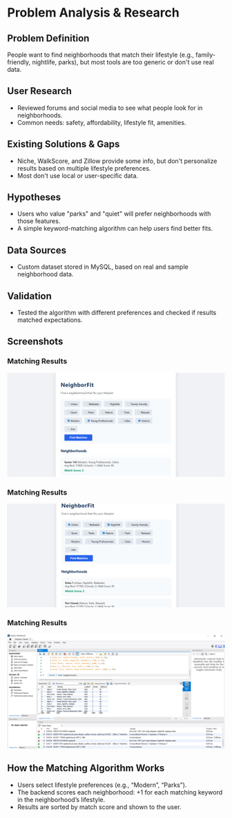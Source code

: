 # Problem Analysis & Research

## Problem Definition
People want to find neighborhoods that match their lifestyle (e.g., family-friendly, nightlife, parks), but most tools are too generic or don't use real data.

## User Research
- Reviewed forums and social media to see what people look for in neighborhoods.
- Common needs: safety, affordability, lifestyle fit, amenities.

## Existing Solutions & Gaps
- Niche, WalkScore, and Zillow provide some info, but don't personalize results based on multiple lifestyle preferences.
- Most don't use local or user-specific data.

## Hypotheses
- Users who value "parks" and "quiet" will prefer neighborhoods with those features.
- A simple keyword-matching algorithm can help users find better fits.

## Data Sources
- Custom dataset stored in MySQL, based on real and sample neighborhood data.

## Validation
- Tested the algorithm with different preferences and checked if results matched expectations.

## Screenshots

### Matching Results
![Matching Results](docs/screenshot_result1.png)

### Matching Results
![Matching Results](docs/screenshot_result2.png)

### Matching Results
![Matching Results](docs/screenshot_dataset.png)



## How the Matching Algorithm Works

- Users select lifestyle preferences (e.g., “Modern”, “Parks”).
- The backend scores each neighborhood: +1 for each matching keyword in the neighborhood’s lifestyle.
- Results are sorted by match score and shown to the user.